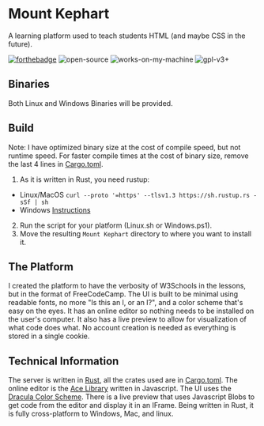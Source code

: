 # Mount Kephart
A learning platform used to teach students HTML (and maybe CSS in the future).

[![forthebadge](https://forthebadge.com/images/badges/made-with-rust.svg)](https://forthebadge.com) 
![open-source](https://user-images.githubusercontent.com/74939524/206866352-368c4845-8e07-41d9-b65e-e275cca17af2.svg)
![works-on-my-machine](https://user-images.githubusercontent.com/74939524/206866410-61df2174-7549-49d2-9c27-785710e36e23.svg)
![gpl-v3+](https://user-images.githubusercontent.com/74939524/206866473-d05866de-1fff-498c-866d-5373c2f23c8f.svg)

## Binaries
Both Linux and Windows Binaries will be provided.

## Build
Note: I have optimized binary size at the cost of compile speed, but not runtime speed. For faster compile times at the cost of binary size, remove the last 4 lines in [Cargo.toml](Cargo.toml).
1. As it is written in Rust, you need rustup:
  - Linux/MacOS `curl --proto '=https' --tlsv1.3 https://sh.rustup.rs -sSf | sh`
  - Windows [Instructions](https://www.rust-lang.org/tools/install)
2. Run the script for your platform (Linux.sh or Windows.ps1).
3. Move the resulting `Mount Kephart` directory to where you want to install it.

## The Platform
I created the platform to have the verbosity of W3Schools in the lessons, but in the format of FreeCodeCamp. The UI is built to be minimal using readable fonts, no more "Is this an l, or an I?", and a color scheme that's easy on the eyes. It has an online editor so nothing needs to be installed on the user's computer. It also has a live preview to allow for visualization of what code does what. No account creation is needed as everything is stored in a single cookie.

## Technical Information
The server is written in [Rust](https://www.rust-lang.org), all the crates used are in [Cargo.toml](Cargo.toml). The online editor is the [Ace Library](https://ace.c9.io/) written in Javascript. The UI uses the [Dracula Color Scheme](https://draculatheme.com/). There is a live preview that uses Javascript Blobs to get code from the editor and display it in an IFrame. Being written in Rust, it is fully cross-platform to Windows, Mac, and linux.
